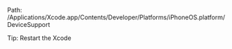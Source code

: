 Path: /Applications/Xcode.app/Contents/Developer/Platforms/iPhoneOS.platform/DeviceSupport

Tip: Restart the Xcode
